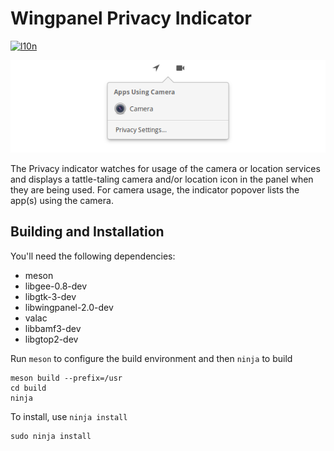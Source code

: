 # Wingpanel Privacy Indicator
[![l10n](https://l10n.elementary.io/widgets/wingpanel/wingpanel-indicator-privacy/svg-badge.svg)](https://l10n.elementary.io/projects/wingpanel/wingpanel-indicator-privacy)

![Screenshot](data/screenshot.png)

The Privacy indicator watches for usage of the camera or location services and displays a tattle-taling camera and/or location icon in the panel when they are being used. For camera usage, the indicator popover lists the app(s) using the camera.

## Building and Installation

You'll need the following dependencies:

* meson
* libgee-0.8-dev
* libgtk-3-dev
* libwingpanel-2.0-dev
* valac
* libbamf3-dev
* libgtop2-dev

Run `meson` to configure the build environment and then `ninja` to build

    meson build --prefix=/usr
    cd build
    ninja

To install, use `ninja install`

    sudo ninja install
